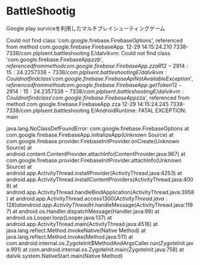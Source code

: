 # BattleShootig
Google play surviceを利用したマルチプレイシューティングゲーム

Could not find class 'com.google.firebase.FirebaseOptions', referenced from method com.google.firebase.FirebaseApp.<init>
12-29 14:15:24.210 7338-7338/com.plplsent.battleshooting E/dalvikvm: Could not find class 'com.google.firebase.FirebaseApp$zzb', referenced from method com.google.firebase.FirebaseApp.zzaR
12-29 14:15:24.225 7338-7338/com.plplsent.battleshooting E/dalvikvm: Could not find class 'com.google.firebase.FirebaseApiNotAvailableException', referenced from method com.google.firebase.FirebaseApp.getToken
12-29 14:15:24.235 7338-7338/com.plplsent.battleshooting E/dalvikvm: Could not find class 'com.google.firebase.FirebaseApp$zza', referenced from method com.google.firebase.FirebaseApp.zza
12-29 14:15:24.245 7338-7338/com.plplsent.battleshooting E/AndroidRuntime: FATAL EXCEPTION: main

java.lang.NoClassDefFoundError: com.google.firebase.FirebaseOptions
                                                                               at com.google.firebase.FirebaseApp.initializeApp(Unknown Source)
                                                                               at com.google.firebase.provider.FirebaseInitProvider.onCreate(Unknown Source)
                                                                               at android.content.ContentProvider.attachInfo(ContentProvider.java:967)
                                                                               at com.google.firebase.provider.FirebaseInitProvider.attachInfo(Unknown Source)
                                                                               at android.app.ActivityThread.installProvider(ActivityThread.java:4253)
                                                                               at android.app.ActivityThread.installContentProviders(ActivityThread.java:4008)
                                                                               at android.app.ActivityThread.handleBindApplication(ActivityThread.java:3958)
                                                                               at android.app.ActivityThread.access$1300(ActivityThread.java:128)
                                                                               at android.app.ActivityThread$H.handleMessage(ActivityThread.java:1197)
                                                                               at android.os.Handler.dispatchMessage(Handler.java:99)
                                                                               at android.os.Looper.loop(Looper.java:137)
                                                                               at android.app.ActivityThread.main(ActivityThread.java:4516)
                                                                               at java.lang.reflect.Method.invokeNative(Native Method)
                                                                               at java.lang.reflect.Method.invoke(Method.java:511)
                                                                               at com.android.internal.os.ZygoteInit$MethodAndArgsCaller.run(ZygoteInit.java:991)
                                                                               at com.android.internal.os.ZygoteInit.main(ZygoteInit.java:758)
                                                                               at dalvik.system.NativeStart.main(Native Method)
